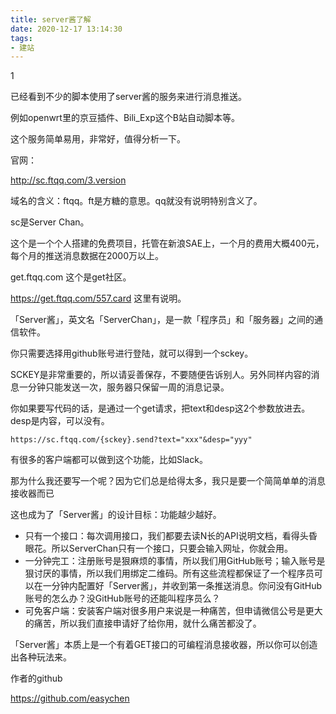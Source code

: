 ```yaml
---
title: server酱了解
date: 2020-12-17 13:14:30
tags:
- 建站
---
```


1

已经看到不少的脚本使用了server酱的服务来进行消息推送。

例如openwrt里的京豆插件、Bili_Exp这个B站自动脚本等。

这个服务简单易用，非常好，值得分析一下。

官网：

http://sc.ftqq.com/3.version

域名的含义：ftqq。ft是方糖的意思。qq就没有说明特别含义了。

sc是Server Chan。

这个是一个个人搭建的免费项目，托管在新浪SAE上，一个月的费用大概400元，每个月的推送消息数据在2000万以上。

get.ftqq.com 这个是get社区。

https://get.ftqq.com/557.card 这里有说明。

「Server酱」，英文名「ServerChan」，是一款「程序员」和「服务器」之间的通信软件。

你只需要选择用github账号进行登陆，就可以得到一个sckey。



SCKEY是非常重要的，所以请妥善保存，不要随便告诉别人。另外同样内容的消息一分钟只能发送一次，服务器只保留一周的消息记录。

你如果要写代码的话，是通过一个get请求，把text和desp这2个参数放进去。desp是内容，可以没有。

```
https://sc.ftqq.com/{sckey}.send?text="xxx"&desp="yyy"
```



有很多的客户端都可以做到这个功能，比如Slack。

那为什么我还要写一个呢？因为它们总是给得太多，我只是要一个简简单单的消息接收器而已



这也成为了「Server酱」的设计目标：功能越少越好。

- 只有一个接口：每次调用接口，我们都要去读N长的API说明文档，看得头昏眼花。所以ServerChan只有一个接口，只要会输入网址，你就会用。
- 一分钟完工：注册账号是狠麻烦的事情，所以我们用GitHub账号；输入账号是狠讨厌的事情，所以我们用绑定二维码。所有这些流程都保证了一个程序员可以在一分钟内配置好「Server酱」，并收到第一条推送消息。你问没有GitHub账号的怎么办？没GitHub账号的还能叫程序员么？
- 可免客户端：安装客户端对很多用户来说是一种痛苦，但申请微信公号是更大的痛苦，所以我们直接申请好了给你用，就什么痛苦都没了。



「Server酱」本质上是一个有着GET接口的可编程消息接收器，所以你可以创造出各种玩法来。



作者的github

https://github.com/easychen



